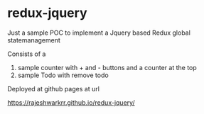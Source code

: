 # redux-jquery

Just a sample POC to implement a Jquery based Redux global statemanagement

Consists of a

1. sample counter with + and - buttons and a counter at the top
2. sample Todo with remove todo


Deployed at github pages at url 

https://rajeshwarkrr.github.io/redux-jquery/
